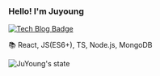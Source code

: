 
### Hello! I'm Juyoung

<img align=top>[![Tech Blog Badge](http://img.shields.io/badge/-Tech%20blog-black?style=flat-square&logo=github&link=https://velog.io/@ken1204)](https://velog.io/@ken1204)</img>

📚  React, JS(ES6+), TS, Node.js, MongoDB


<img align=top>![JuYoung's state](https://github-readme-stats.vercel.app/api?username=tTab1204&show_icons=true&theme=tokyonight)</img>

<!-- ![Top Langs](https://github-readme-stats.vercel.app/api/top-langs/?username=tTab1204&theme=tokyonight) -->
 



